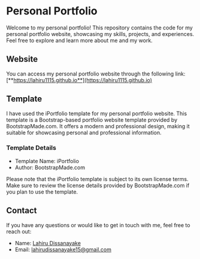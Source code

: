 # Personal Portfolio

Welcome to my personal portfolio! This repository contains the code for my personal portfolio website, showcasing my skills, projects, and experiences. Feel free to explore and learn more about me and my work.

## Website

You can access my personal portfolio website through the following link: [**https://lahiru1115.github.io**](https://lahiru1115.github.io)

## Template

I have used the iPortfolio template for my personal portfolio website. This template is a Bootstrap-based portfolio website template provided by BootstrapMade.com. It offers a modern and professional design, making it suitable for showcasing personal and professional information.

### Template Details

- Template Name: iPortfolio
- Author: BootstrapMade.com

Please note that the iPortfolio template is subject to its own license terms. Make sure to review the license details provided by BootstrapMade.com if you plan to use the template.

## Contact

If you have any questions or would like to get in touch with me, feel free to reach out:

- Name: [Lahiru Dissanayake](https://github.com/lahiru1115)
- Email: [lahirudissanayake15@gmail.com](mailto:lahirudissanayake15@gmail.com)
